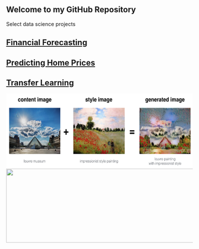 ## Welcome to my GitHub Repository

Select data science projects

## [Financial Forecasting](https://github.com/tushark26/DS_Portfolio/tree/main/FinancialForecast) 


## [Predicting Home Prices](https://github.com/tushark26/DS_Portfolio/tree/main/Linear%20Regression) 


## [Transfer Learning](https://github.com/tushark26/DS_Portfolio/tree/main/CV) 

<img src="CV/Art_Generation_with_Neural_Style_Transfer/images/louvre_generated.png" style="width:750px;height:200px;">

<img src="https://lh3.googleusercontent.com/TEw_djQU-ZrjLSpl0sqEe4E1Xa8oqmHCgLSpc1gw9lUSvDsyZfJs88dLAC1tKDHSQxOcJwakIjy1bQ0o9swVp5vtjxF04eu7TGUAxWVPsBIlGgzPQGyBbxjMebRhQIIY5g=w1280" style="width:750px;height:200px;">
